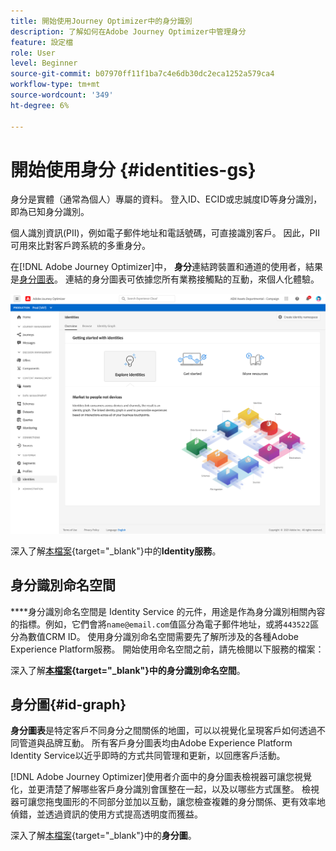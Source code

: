 ```yaml
---
title: 開始使用Journey Optimizer中的身分識別
description: 了解如何在Adobe Journey Optimizer中管理身分
feature: 設定檔
role: User
level: Beginner
source-git-commit: b07970ff11f1ba7c4e6db30dc2eca1252a579ca4
workflow-type: tm+mt
source-wordcount: '349'
ht-degree: 6%

---
```


# 開始使用身分 {#identities-gs}

身分是實體（通常為個人）專屬的資料。 登入ID、ECID或忠誠度ID等身分識別，即為已知身分識別。

個人識別資訊(PII)，例如電子郵件地址和電話號碼，可直接識別客戶。 因此，PII可用來比對客戶跨系統的多重身分。

在[!DNL Adobe Journey Optimizer]中， **身分**&#x200B;連結跨裝置和通道的使用者，結果是[身分圖表](#id-graph)。 連結的身分圖表可依據您所有業務接觸點的互動，來個人化體驗。

![](assets/identities-home.png)

深入了解[本檔案](https://experienceleague.adobe.com/docs/experience-platform/identity/home.html){target=&quot;_blank&quot;}中的&#x200B;**Identity服務**。

## 身分識別命名空間

****&#x200B;身分識別命名空間是 Identity Service 的元件，用途是作為身分識別相關內容的指標。例如，它們會將`name@email.com`值區分為電子郵件地址，或將`443522`區分為數值CRM ID。 使用身分識別命名空間需要先了解所涉及的各種Adobe Experience Platform服務。 開始使用命名空間之前，請先檢閱以下服務的檔案：

深入了解&#x200B;**[本檔案](https://experienceleague.adobe.com/docs/experience-platform/identity/namespaces.html){target=&quot;_blank&quot;}中的身分識別命名空間**。

## 身分圖{#id-graph}

**身分圖表**&#x200B;是特定客戶不同身分之間關係的地圖，可以以視覺化呈現客戶如何透過不同管道與品牌互動。 所有客戶身分圖表均由Adobe Experience Platform Identity Service以近乎即時的方式共同管理和更新，以回應客戶活動。

[!DNL Adobe Journey Optimizer]使用者介面中的身分圖表檢視器可讓您視覺化，並更清楚了解哪些客戶身分識別會匯整在一起，以及以哪些方式匯整。 檢視器可讓您拖曳圖形的不同部分並加以互動，讓您檢查複雜的身分關係、更有效率地偵錯，並透過資訊的使用方式提高透明度而獲益。

深入了解[本檔案](https://experienceleague.adobe.com/docs/experience-platform/identity/ui/identity-graph-viewer.html){target=&quot;_blank&quot;}中的&#x200B;**身分圖**。

